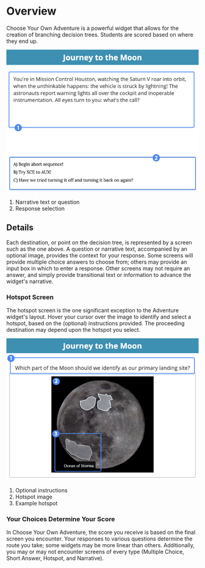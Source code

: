 # Overview #

Choose Your Own Adventure is a powerful widget that allows for the creation of branching decision trees. Students are scored based on where they end up.

![adventure player multiple choice example](assets/play_widget_adventure_mc.png "adventure player multiple choice example")

1. Narrative text or question
2. Response selection

## Details ##

Each destination, or point on the decision tree, is represented by a screen such as the one above. A question or narrative text, accompanied by an optional image, provides the context for your response. Some screens will provide multiple choice answers to choose from; others may provide an input box in which to enter a response. Other screens may not require an answer, and simply provide transitional text or information to advance the widget's narrative.

### Hotspot Screen ###

The hotspot screen is the one significant exception to the Adventure widget's layout. Hover your cursor over the image to identify and select a hotspot, based on the (optional) instructions provided. The proceeding destination may depend upon the hotspot you select.

![adventure player hotspot example](assets/play_widget_adventure_hotspot.png "adventure player hotspot example")

1. Optional instructions
2. Hotspot image
3. Example hotspot

### Your Choices Determine Your Score ###

In Choose Your Own Adventure, the score you receive is based on the final screen you encounter. Your responses to various questions determine the route you take; some widgets may be more linear than others. Additionally, you may or may not encounter screens of every type (Multiple Choice, Short Answer, Hotspot, and Narrative).